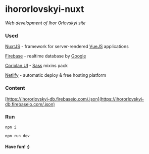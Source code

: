 # ihororlovskyi-nuxt

_Web development of Ihor Orlovskyi site_

### Used

[NuxtJS](https://nuxtjs.org) - framework for server-rendered [VueJS](https://vuejs.org) applications

[Firebase](https://firebase.google.com) - realtime database by [Google](https://developers.google.com)

[Coriolan UI](https://coriolan-ui.github.io) - [Sass](http://sass-lang.com) mixins pack

[Netlify](https://www.netlify.com) - automatic deploy & free hosting platform

### Content

[https://ihororlovskyi-db.firebaseio.com/.json](https://ihororlovskyi-db.firebaseio.com/.json)

### Run

`npm i`

`npm run dev`

#### Have fun! :)

